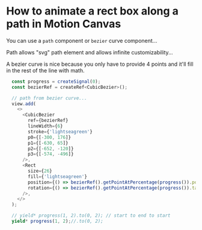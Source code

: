 # How to animate a rect box along a path in Motion Canvas



You can use a `path` component or `bezier` curve component...

Path allows "svg" path element and allows infinite customizability...

A bezier curve is nice because you only have to provide 4 points and it'll fill in the rest of the line with math.


```js 
  const progress = createSignal(0);
  const bezierRef = createRef<CubicBezier>();

  // path from bezier curve...
  view.add(
    <>
      <CubicBezier
        ref={bezierRef}
        lineWidth={6}
        stroke={'lightseagreen'}
        p0={[-300, 176]}
        p1={[-630, 65]}
        p2={[-652, -120]}
        p3={[-574, -496]}
      />,
      <Rect
        size={26}
        fill={'lightseagreen'}
        position={() => bezierRef().getPointAtPercentage(progress()).position}
        rotation={() => bezierRef().getPointAtPercentage(progress()).tangent.degrees}
      />,
    </>
  );

  // yield* progress(1, 2).to(0, 2); // start to end to start
  yield* progress(1, 2);//.to(0, 2);
```
